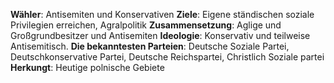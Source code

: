 

**Wähler**: Antisemiten und Konservativen 
**Ziele**: Eigene ständischen soziale Privilegien erreichen, Agralpolitik 
**Zusammensetzung**: Aglige und Großgrundbesitzer und Antisemiten
**Ideologie**: Konservativ und teilweise Antisemitisch.
**Die bekanntesten Parteien**: Deutsche Soziale Partei, Deutschkonservative Partei, Deutsche Reichspartei, Christlich Soziale partei
**Herkungt**: Heutige polnische Gebiete